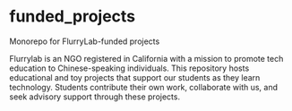 # funded_projects
Monorepo for FlurryLab-funded projects

Flurrylab is an NGO registered in California with a mission to promote tech education to Chinese-speaking individuals. This repository hosts educational and toy projects that support our students as they learn technology. Students contribute their own work, collaborate with us, and seek advisory support through these projects.


